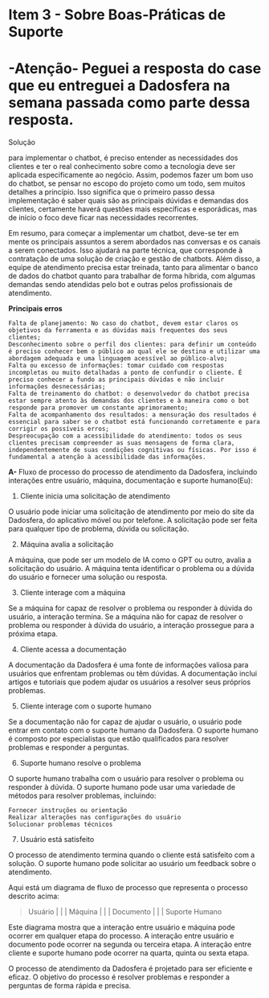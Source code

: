 # Item 3 - Sobre Boas-Práticas de Suporte
# **-Atenção-** Peguei a resposta do case que eu entreguei a Dadosfera na semana passada como parte dessa resposta.

Solução

para implementar o chatbot, é preciso entender as necessidades dos clientes e ter o real conhecimento sobre como a tecnologia deve ser aplicada especificamente ao negócio. Assim, podemos fazer um bom uso do chatbot, se pensar no escopo do projeto como um todo, sem muitos detalhes a princípio. Isso significa que o primeiro passo dessa implementação é saber quais são as principais dúvidas e demandas dos clientes, certamente haverá questões mais específicas e esporádicas, mas de início o foco deve ficar nas necessidades recorrentes.

Em resumo, para começar a implementar um chatbot, deve-se ter em mente os principais assuntos a serem abordados nas conversas e os canais a serem conectados. Isso ajudará na parte técnica, que corresponde à contratação de uma solução de criação e gestão de chatbots. Além disso, a equipe de atendimento precisa estar treinada, tanto para alimentar o banco de dados do chatbot quanto para trabalhar de forma híbrida, com algumas demandas sendo atendidas pelo bot e outras pelos profissionais de atendimento.

**Principais erros**

    Falta de planejamento: No caso do chatbot, devem estar claros os objetivos da ferramenta e as dúvidas mais frequentes dos seus clientes;
    Desconhecimento sobre o perfil dos clientes: para definir um conteúdo é preciso conhecer bem o público ao qual ele se destina e utilizar uma abordagem adequada e uma linguagem acessível ao público-alvo;
    Falta ou excesso de informações: tomar cuidado com respostas incompletas ou muito detalhadas a ponto de confundir o cliente. É preciso conhecer a fundo as principais dúvidas e não incluir informações desnecessárias;
    Falta de treinamento do chatbot: o desenvolvedor do chatbot precisa estar sempre atento às demandas dos clientes e à maneira como o bot responde para promover um constante aprimoramento;
    Falta de acompanhamento dos resultados: a mensuração dos resultados é essencial para saber se o chatbot está funcionando corretamente e para corrigir os possíveis erros;
    Despreocupação com a acessibilidade do atendimento: todos os seus clientes precisam compreender as suas mensagens de forma clara, independentemente de suas condições cognitivas ou físicas. Por isso é fundamental a atenção à acessibilidade das informações.

**A-** 
Fluxo de processo do processo de atendimento da Dadosfera, incluindo interações entre usuário, máquina, documentação e suporte humano(Eu):

1. Cliente inicia uma solicitação de atendimento

  O usuário pode iniciar uma solicitação de atendimento por meio do site da Dadosfera, do aplicativo móvel ou por telefone. A solicitação pode ser feita para qualquer tipo de problema, dúvida ou solicitação.

2. Máquina avalia a solicitação

  A máquina, que pode ser um modelo de IA como o GPT ou outro, avalia a solicitação do usuário. A máquina tenta identificar o problema ou a dúvida do usuário e fornecer uma solução ou resposta.

3. Cliente interage com a máquina

  Se a máquina for capaz de resolver o problema ou responder à dúvida do usuário, a interação termina. Se a máquina não for capaz de resolver o problema ou responder à dúvida do usuário, a interação prossegue para a próxima etapa.

4. Cliente acessa a documentação

  A documentação da Dadosfera é uma fonte de informações valiosa para usuários que enfrentam problemas ou têm dúvidas. A documentação inclui artigos e tutoriais que podem ajudar os usuários a resolver seus próprios problemas.

5. Cliente interage com o suporte humano

  Se a documentação não for capaz de ajudar o usuário, o usuário pode entrar em contato com o suporte humano da Dadosfera. O suporte humano é composto por especialistas que estão qualificados para resolver problemas e responder a perguntas.

6. Suporte humano resolve o problema

  O suporte humano trabalha com o usuário para resolver o problema ou responder à dúvida. O suporte humano pode usar uma variedade de métodos para resolver problemas, incluindo:

    Fornecer instruções ou orientação
    Realizar alterações nas configurações do usuário
    Solucionar problemas técnicos

7. Usuário está satisfeito

  O processo de atendimento termina quando o cliente está satisfeito com a solução. O suporte humano pode solicitar ao usuário um feedback sobre o atendimento.

Aqui está um diagrama de fluxo de processo que representa o processo descrito acima:

  > Usuário
    |
    |
    |
    Máquina
    |
    |
    |
    Documento
    |
    |
    |
    Suporte Humano

Este diagrama mostra que a interação entre usuário e máquina pode ocorrer em qualquer etapa do processo. A interação entre usuário e documento pode ocorrer na segunda ou terceira etapa. A interação entre cliente e suporte humano pode ocorrer na quarta, quinta ou sexta etapa.

O processo de atendimento da Dadosfera é projetado para ser eficiente e eficaz. O objetivo do processo é resolver problemas e responder a perguntas de forma rápida e precisa.
